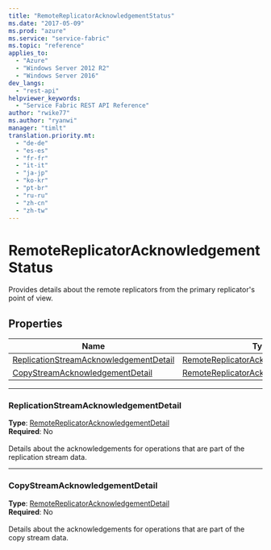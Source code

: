 ```yaml
---
title: "RemoteReplicatorAcknowledgementStatus"
ms.date: "2017-05-09"
ms.prod: "azure"
ms.service: "service-fabric"
ms.topic: "reference"
applies_to: 
  - "Azure"
  - "Windows Server 2012 R2"
  - "Windows Server 2016"
dev_langs: 
  - "rest-api"
helpviewer_keywords: 
  - "Service Fabric REST API Reference"
author: "rwike77"
ms.author: "ryanwi"
manager: "timlt"
translation.priority.mt: 
  - "de-de"
  - "es-es"
  - "fr-fr"
  - "it-it"
  - "ja-jp"
  - "ko-kr"
  - "pt-br"
  - "ru-ru"
  - "zh-cn"
  - "zh-tw"
---
```

# RemoteReplicatorAcknowledgementStatus

Provides details about the remote replicators from the primary replicator's point of view.

## Properties
| Name | Type | Required |
| --- | --- | --- |
| [ReplicationStreamAcknowledgementDetail](#replicationstreamacknowledgementdetail) | [RemoteReplicatorAcknowledgementDetail](sfclient-v56-model-remotereplicatoracknowledgementdetail.md) | No |
| [CopyStreamAcknowledgementDetail](#copystreamacknowledgementdetail) | [RemoteReplicatorAcknowledgementDetail](sfclient-v56-model-remotereplicatoracknowledgementdetail.md) | No |

____
### ReplicationStreamAcknowledgementDetail
__Type__: [RemoteReplicatorAcknowledgementDetail](sfclient-v56-model-remotereplicatoracknowledgementdetail.md) <br/>
__Required__: No<br/>
<br/>
Details about the acknowledgements for operations that are part of the replication stream data.

____
### CopyStreamAcknowledgementDetail
__Type__: [RemoteReplicatorAcknowledgementDetail](sfclient-v56-model-remotereplicatoracknowledgementdetail.md) <br/>
__Required__: No<br/>
<br/>
Details about the acknowledgements for operations that are part of the copy stream data.
